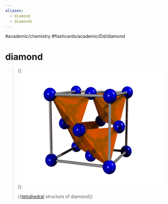 ```yaml
---
aliases:
  - diamond
  - diamonds
---
```


#academic/chemistry #flashcards/academic/Dd/diamond

# diamond

> {{![diamond structure](../attachments/Diamond%20structure.gif)}}
>
> {{[tetrahedral](tetrahedron.md) structure of diamond}} <!--SR:!2023-04-26,17,290!2023-05-24,36,290-->
